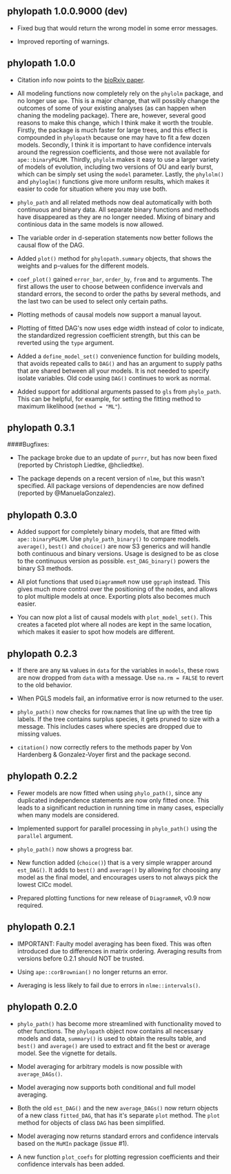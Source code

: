 phylopath 1.0.0.9000 (dev)
--------------------------------------------------------------------------------

* Fixed bug that would return the wrong model in some error messages.

* Improved reporting of warnings.

phylopath 1.0.0
--------------------------------------------------------------------------------

* Citation info now points to the [bioRxiv paper](https://www.biorxiv.org/content/early/2017/10/31/212068).

* All modeling functions now completely rely on the `phylolm` package, and no 
  longer use `ape`. This is a major change, that will possibly change the 
  outcomes of some of your existing analyses (as can happen when chaning 
  the modeling package). There are, however, several good reasons to make this 
  change, which I think make it worth the trouble. Firstly, the package is much
  faster for large trees, and this effect is compounded in `phylopath` because 
  one may have to fit a few dozen models. Secondly, I think it is important to 
  have confidence intervals around the regression coefficients, and those were 
  not available for `ape::binaryPGLMM`. Thirdly, `phylolm` makes it easy to use 
  a larger variety of models of evolution, including two versions of OU and 
  early burst, which can be simply set using the `model` parameter. Lastly, the
  `phylolm()` and `phyloglm()` functions give more uniform results, which makes 
  it easier to code for situation where you may use both.

* `phylo_path` and all related methods now deal automatically with both 
  continuous and binary data. All separate binary functions and methods have
  disappeared as they are no longer needed. Mixing of binary and continious
  data in the same models is now allowed.
  
* The variable order in d-seperation statements now better follows the causal
  flow of the DAG.

* Added `plot()` method for `phylopath.summary` objects, that shows the weights
  and p-values for the different models.
  
* `coef_plot()` gained `error_bar`, `order_by`, `from` and `to` arguments. The 
  first allows the user to choose between confidence invervals and standard 
  errors, the second to order the paths by several methods, and the last two
  can be used to select only certain paths.
  
* Plotting methods of causal models now support a manual layout.

* Plotting of fitted DAG's now uses edge width instead of color to indicate, 
  the standardized regression coefficient strength, but this can be reverted 
  using the `type` argument.

* Added a `define_model_set()` convenience function for building models, that 
  avoids repeated calls to `DAG()` and has an argument to supply paths that are 
  shared between all your models. It is not needed to specify isolate variables.
  Old code using `DAG()` continues to work as normal.

* Added support for additional arguments passed to `gls` from `phylo_path`. This
  can be helpful, for example, for setting the fitting method to maximum 
  likelihood (`method = "ML"`).

phylopath 0.3.1
--------------------------------------------------------------------------------

####Bugfixes:

* The package broke due to an update of `purrr`, but has now been fixed 
  (reported by Christoph Liedtke, @hcliedtke).
  
* The package depends on a recent version of `nlme`, but this wasn't specified.
  All package versions of dependencies are now defined (reported by 
  @ManuelaGonzalez).

phylopath 0.3.0
--------------------------------------------------------------------------------

* Added support for completely binary models, that are fitted with 
  `ape::binaryPGLMM`. Use `phylo_path_binary()` to compare models. `average()`,
  `best()` and `choice()` are now S3 generics and will handle both continuous
  and binary versions. Usage is designed to be as close to the continuous version
  as possible. `est_DAG_binary()` powers the binary S3 methods.

* All plot functions that used `DiagrammeR` now use `ggraph` instead. This gives
  much more control over the positioning of the nodes, and allows to plot 
  multiple models at once. Exporting plots also becomes much easier.

* You can now plot a list of causal models with `plot_model_set()`. This 
  creates a faceted plot where all nodes are kept in the same location, which 
  makes it easier to spot how models are different.

phylopath 0.2.3
--------------------------------------------------------------------------------

* If there are any `NA` values in `data` for the variables in `models`, these
  rows are now dropped from `data` with a message. Use `na.rm = FALSE` to revert
  to the old behavior.

* When PGLS models fail, an informative error is now returned to the user.

* `phylo_path()` now checks for row.names that line up with the tree tip labels.
  If the tree contains surplus species, it gets pruned to size with a message.
  This includes cases where species are dropped due to missing values.
  
* `citation()` now correctly refers to the methods paper by Von Hardenberg &
  Gonzalez-Voyer first and the package second.

phylopath 0.2.2
--------------------------------------------------------------------------------

* Fewer models are now fitted when using `phylo_path()`, since any duplicated
  independence statements are now only fitted once. This leads to a significant
  reduction in running time in many cases, especially when many models are
  considered.
  
* Implemented support for parallel processing in `phylo_path()` using the
  `parallel` argument.
  
* `phylo_path()` now shows a progress bar. 

* New function added (`choice()`) that is a very simple wrapper around 
  `est_DAG()`. It adds to `best()` and `average()` by allowing for choosing
  any model as the final model, and encourages users to not always pick the 
  lowest CICc model.
  
* Prepared plotting functions for new release of `DiagrammeR`, v0.9 now
  required.


phylopath 0.2.1
--------------------------------------------------------------------------------

* IMPORTANT: Faulty model averaging has been fixed. This was often introduced
  due to differences in matrix ordering. Averaging results from versions before
  0.2.1 should NOT be trusted.

* Using `ape::corBrownian()` no longer returns an error.

* Averaging is less likely to fail due to errors in `nlme::intervals()`.


phylopath 0.2.0
--------------------------------------------------------------------------------

* `phylo_path()` has become more streamlined with functionality moved to other
  functions. The `phylopath` object now contains all necessary models and data,
  `summary()` is used to obtain the results table, and `best()` and `average()` 
  are used to extract and fit the best or average model. See the vignette for
  details.

* Model averaging for arbitrary models is now possible with `average_DAGs()`.

* Model averaging now supports both conditional and full model averaging.

* Both the old `est_DAG()` and the new `average_DAGs()` now return objects of a
  new class `fitted_DAG`, that has it's separate `plot` method. The `plot` 
  method for objects of class `DAG` has been simplified.

* Model averaging now returns standard errors and confidence intervals based on
  the `MuMIn` package (issue #1).
  
* A new function `plot_coefs` for plotting regression coefficients and their
  confidence intervals has been added.
  
